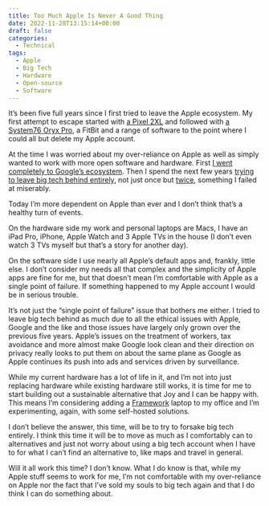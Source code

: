 ```yaml
---
title: Too Much Apple Is Never A Good Thing
date: 2022-11-28T13:15:14+00:00
draft: false
categories:
  - Technical
tags:
  - Apple
  - Big Tech
  - Hardware
  - Open-source
  - Software
---
```


It’s been five full years since I first tried to leave the Apple ecosystem. My first attempt to escape started with [a Pixel 2XL][1] and followed with [a System76 Oryx Pro][2], a FitBit and a range of software to the point where I could all but delete my Apple account.

At the time I was worried about my over-reliance on Apple as well as simply wanted to work with more open software and hardware. First [I went completely to Google’s ecosystem][3]. Then I spend the next few years [trying to leave big tech behind entirely][4], not just once but [twice][5], something I failed at miserably.

Today I’m more dependent on Apple than ever and I don’t think that’s a healthy turn of events.

On the hardware side my work and personal laptops are Macs, I have an iPad Pro, iPhone, Apple Watch and 3 Apple TVs in the house (I don’t even watch 3 TVs myself but that’s a story for another day).

On the software side I use nearly all Apple’s default apps and, frankly, little else. I don’t consider my needs all that complex and the simplicity of Apple apps are fine for me, but that doesn’t mean I’m comfortable with Apple as a single point of failure. If something happened to my Apple account I would be in serious trouble.

It’s not just the “single point of failure” issue that bothers me either. I tried to leave big tech behind as much due to all the ethical issues with Apple, Google and the like and those issues have largely only grown over the previous five years. Apple’s issues on the treatment of workers, tax avoidance and more almost make Google look clean and their direction on privacy really looks to put them on about the same plane as Google as Apple continues its push into ads and services driven by surveillance.

While my current hardware has a lot of life in it, and I’m not into just replacing hardware while existing hardware still works, it is time for me to start building out a sustainable alternative that Joy and I can be happy with. This means I’m considering adding a [Framework][6] laptop to my office and I’m experimenting, again, with some self-hosted solutions.

I don’t believe the answer, this time, will be to try to forsake big tech entirely. I think this time it will be to move as much as I comfortably can to alternatives and just not worry about using a big tech account when I have to for what I can’t find an alternative to, like maps and travel in general.

Will it all work this time? I don’t know. What I do know is that, while my Apple stuff seems to work for me, I’m not comfortable with my over-reliance on Apple nor the fact that I’ve sold my souls to big tech again and that I do think I can do something about.

 [1]: /2017/12/pixel-2-xl-vs-iphone-8-a-week-of-using-both/
 [2]: /2018/09/from-mac-to-linux-first-impressions-on-a-major-workflow-shift/
 [3]: /2017/12/from-apple-to-google-and-more-my-adventure-in-escaping-the-apple-ecosystem/
 [4]: /2019/09/leaving-big-tech-ecosystems-behind/
 [5]: /2020/04/leaving-big-tech-behind-take-2/
 [6]: https://frame.work/